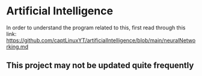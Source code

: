 # Artificial Intelligence

In order to understand the program related to this, first read through this link: https://github.com/captLinuxYT/artificialIntelligence/blob/main/neuralNetworking.md
 ## This project may not be updated quite frequently 